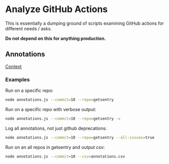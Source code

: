 # Analyze GitHub Actions

This is essentially a dumping ground of scripts examining GitHub actions for
different needs / asks.

**Do not depend on this for anything production.**

## Annotations

[Context](https://www.notion.so/sentry/2022-11-GitHub-Action-Deprecations-f3279bb477e24995b32f0b27e399ec58)

### Examples

Run on a specific repo:

```sh
node annotations.js --commit=10 --repo=getsentry
```

Run on a specific repo with verbose output:

```sh
node annotations.js --commit=10 --repo=getsentry -v
```

Log all annotations, not just github deprecations:

```sh
node annotations.js --commit=10 --repo=getsentry --all-issues=true
```

Run on an all repos in getsentry and output csv:

```sh
node annotations.js --commit=10 --csv=annotations.csv
```
